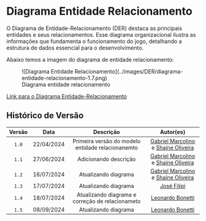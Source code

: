 # <b>Diagrama Entidade Relacionamento</b>

O Diagrama de Entidade-Relacionamento (DER) destaca as principais entidades e seus relacionamentos. Esse diagrama organizacional ilustra as informações que fundamenta o funcionamento do jogo, detalhando a estrutura de dados essencial para o desenvolvimento.

Abaixo temos a imagem do diagrama de entidade relacionamento:

<figure markdown="span">
  ![Diagrama Entidade Relacionamento](../images/DER/diagrama-entidade-relacionamento-1.7.png)
  <figcaption>Diagrama entidade relacionamento</figcaption>
</figure>

[Link para o Diagrama Entidade-Relacionamento](https://drive.google.com/file/d/12w4accHQpZcQpmwkR-kGVqPnGBe0pZWg/view?usp=sharing)

## Histórico de Versão

| Versão |    Data    |                     Descrição                     |                                                 Autor(es)                                                  |
| :----: | :--------: | :-----------------------------------------------: | :--------------------------------------------------------------------------------------------------------: |
| `1.0`  | 22/04/2024 | Primeira versão do modelo entidade relacionanemto | [Gabriel Marcolino](https://github.com/GabrielMR360) e [Shaíne Oliveira](ttps://github.com/ShaineOliveira) |
| `1.1`  | 27/06/2024 |               Adicionando descrição               | [Gabriel Marcolino](https://github.com/GabrielMR360) e [Shaíne Oliveira](ttps://github.com/ShaineOliveira) |
| `1.2`  | 16/07/2024 |               Atualizando diagrama                | [Gabriel Marcolino](https://github.com/GabrielMR360) e [Shaíne Oliveira](ttps://github.com/ShaineOliveira) |
| `1.3`  | 17/07/2024 |               Atualizando diagrama                | [José Filipi](https://github.com/JoseFilipi)  |
| `1.4`  | 18/07/2024 |               Atualizando diagrama e correção de relacionameto             | [Leonardo Bonetti](https://github.com/LeoFacB)  |
| `1.5`  | 08/09/2024 |               Atualizando diagrama             | [Leonardo Bonetti](https://github.com/LeoFacB)  |

